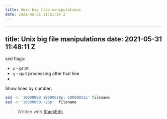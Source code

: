 ```yaml
---
title: Unix big file manipulations
date: 2021-05-31 11:51:14 Z
---
```


---
title: Unix big file manipulations
date: 2021-05-31 11:48:11 Z
---

sed flags:
* `p` - print
* `q` - quit processing after that line
* 

Show lines by number:
```bash
sed -n '10000000,10000020p; 10000021q' filename
sed -n '10000000,+20p'  filename
``` 
> Written with [StackEdit](https://stackedit.io/).
<!--stackedit_data:
eyJoaXN0b3J5IjpbLTIwMzQwOTQ0MzJdfQ==
-->